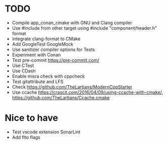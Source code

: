 # TODO

- Compile app_conan_cmake with GNU and Clang compiler
- Use #include from other target using #include "component/header.h" format
- Integrate clang-format to CMake
- Add GoogleTest GoogleMock
- Use sanitizer compiler options for Tests
- Experiment with Conan
- Test pre-commit https://pre-commit.com/
- Use CTest
- Use CDash
- Enable misra check with cppcheck
- Test gitattribute and LFS
- Check https://github.com/TheLartians/ModernCppStarter
- Use ccache https://crascit.com/2016/04/09/using-ccache-with-cmake/, https://github.com/TheLartians/Ccache.cmake

# Nice to have

- Test vscode extension SonarLint
- Add flto flags
